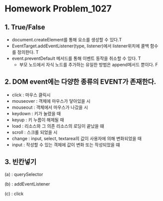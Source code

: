 # Homework Problem_1027



## 1. True/False

 - document.createElement를 통해 요소를 생성할 수 있다.T
 - EventTarget.addEventListener(type, listener)에서 listener위치에 콜백 함수를 정의한다. T
 - event.preventDefault 메서드를 통해 이벤트 동작을 취소할 수 있다. T
	- 부모 노드에서 자식 노드를 추가하는 유일한 방법은 append메서드 뿐이다. F





## 2. DOM event에는 다양한 종류의 EVENT가 존재한다.



 - click : 마우스 클릭시
 - mouseover : 객체에 마우스가 닿아있을 시
 - mouseout : 객체에서 마우스가 나갔을 시
 - keydown : 키가 눌렸을 때 
 - keyup : 키 누름이 해제될 때
 - load : 리소스와 그 의존 리소스의 로딩이 끝났을 떄
 - scroll : 스크롤 되었을 시
 - change : input, select, textarea의 값이 사용자에 의해 변화되었을 때
 - input : 작성할 수 있는 객체에 값이 변화 또는 작성되었을 떄



## 3. 빈칸넣기



(a) : querySelector

(b) : addEventListener

(c) : click